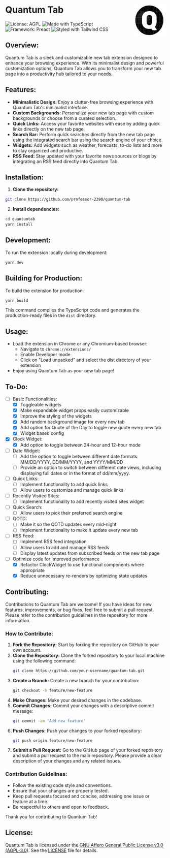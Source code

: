 <h1>
  Quantum Tab
  <img src="./public/icon.png" alt="Quantum Tab Logo" width="100" height="100" align="right">
</h1>

![License: AGPL](https://img.shields.io/badge/License-AGPL-blue)
![Made with TypeScript](https://img.shields.io/badge/Made_with-TypeScript-blue)
![Framework: Preact](https://img.shields.io/badge/Framework-Preact-blueviolet)
![Styled with Tailwind CSS](https://img.shields.io/badge/Styled_with-Tailwind_CSS-brightgreen)

## **Overview:**

Quantum Tab is a sleek and customizable new tab extension designed to enhance your browsing experience. With its minimalist design and powerful customization options, Quantum Tab allows you to transform your new tab page into a productivity hub tailored to your needs.

## **Features:**

- **Minimalistic Design:** Enjoy a clutter-free browsing experience with Quantum Tab's minimalist interface.
- **Custom Backgrounds:** Personalize your new tab page with custom backgrounds or choose from a curated selection.
- **Quick Links:** Access your favorite websites with ease by adding quick links directly on the new tab page.
- **Search Bar:** Perform quick searches directly from the new tab page using the integrated search bar using the search engine of your choice.
- **Widgets:** Add widgets such as weather, forecasts, to-do lists and more to stay organized and productive.
- **RSS Feed:** Stay updated with your favorite news sources or blogs by integrating an RSS feed directly into Quantum Tab.

## **Installation:**

1. **Clone the repository:**

```bash
git clone https://github.com/professor-2390/quantum-tab
```

2. **Install dependencies:**

```bash
cd quantumtab
yarn install
```

## **Development:**

To run the extension locally during development:

```bash
yarn dev
```

## **Building for Production:**

To build the extension for production:

```bash
yarn build
```

This command compiles the TypeScript code and generates the production-ready files in the `dist` directory.

## **Usage:**

- Load the extension in Chrome or any Chromium-based browser:
  - Navigate to `chrome://extensions/`
  - Enable Developer mode
  - Click on "Load unpacked" and select the dist directory of your extension
- Enjoy using Quantum Tab as your new tab page!

## **To-Do:**

- [ ] Basic Functionalities:
  - [x] Toggleable widgets
  - [x] Make expandable widget props easily customizable
  - [x] Improve the styling of the widgets
  - [x] Add random background image for every new tab
  - [x] Add option for Quote of the Day to toggle new quote every new tab
  - [x] Widget based config
- [x] Clock Widget:
  - [x] Add option to toggle between 24-hour and 12-hour mode
- [ ] Date Widget:
  - [ ] Add the option to toggle between different date formats: MM/DD/YYYY, DD/MM/YYYY, and YYYY/MM/DD
  - [ ] Provide an option to switch between different date views, including displaying full dates or in the format of dd/mm/yyyy.
- [ ] Quick Links:
  - [ ] Implement functionality to add quick links
  - [ ] Allow users to customize and manage quick links
- [ ] Recently Visited Sites:
  - [ ] Implement functionality to add recently visited sites widget
- [ ] Quick Search:
  - [ ] Allow users to pick their preferred search engine
- [ ] QOTD:
  - [ ] Make it so the QOTD updates every mid-night
  - [ ] Implement functionality to make it update every new tab
- [ ] RSS Feed:
  - [ ] Implement RSS feed integration
  - [ ] Allow users to add and manage RSS feeds
  - [ ] Display latest updates from subscribed feeds on the new tab page
- [ ] Optimize code for improved performance
  - [x] Refactor ClockWidget to use functional components where appropriate
  - [x] Reduce unnecessary re-renders by optimizing state updates

## **Contributing:**

Contributions to Quantum Tab are welcome! If you have ideas for new features, improvements, or bug fixes, feel free to submit a pull request. Please refer to the contribution guidelines in the repository for more information.

### **How to Contribute:**

1. **Fork the Repository:** Start by forking the repository on GitHub to your own account.
2. **Clone the Repository:** Clone the forked repository to your local machine using the following command:
   ```bash
   git clone https://github.com/your-username/quantum-tab.git
   ```
3. **Create a Branch:** Create a new branch for your contribution:
   ```bash
   git checkout -b feature/new-feature
   ```
4. **Make Changes:** Make your desired changes in the codebase.
5. **Commit Changes:** Commit your changes with a descriptive commit message:
   ```bash
   git commit -am 'Add new feature'
   ```
6. **Push Changes:** Push your changes to your forked repository:
   ```bash
   git push origin feature/new-feature
   ```
7. **Submit a Pull Request:** Go to the GitHub page of your forked repository and submit a pull request to the main repository. Please provide a clear description of your changes and any related issues.

### **Contribution Guidelines:**

- Follow the existing code style and conventions.
- Ensure that your changes are properly tested.
- Keep pull requests focused and concise, addressing one issue or feature at a time.
- Be respectful to others and open to feedback.

Thank you for contributing to Quantum Tab!

## **License:**

Quantum Tab is licensed under the [GNU Affero General Public License v3.0 (AGPL-3.0)](https://opensource.org/licenses/AGPL-3.0). See the [LICENSE](./LICENSE) file for details.

